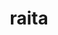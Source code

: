 ---
title: raita
draft: false
layout: recettes
type: entree
categories:
  - Tartinade
regime:
  - vegetarien
saison:
  - printemps
  - ete
cuisson: Non
temperature: Froid
plate: 100
check: Oui
checkAlwaysOk: false
ingredients:
  legumes:
    - title: Ail
      quantite: 20
      unit: gousse·s
    - title: Oignon
      quantite: 0.5
      unit: Kg
    - title: Concombre
      quantite: 3
      unit: Kg
  frais:
    - title: Yaourt brassé
      quantite: 6
      unit: Kg
  epices:
    - title: Poivre noir moulu
      quantite: 10
      unit: grammes
    - title: Sel
      quantite: 20
      unit: grammes
    - title: Cumin (graines)
      quantite: 100
      unit: grammes
    - title: Coriandre fraîche
      quantite: 1
      unit: bottes
preparation: >-
  \    
    
  Hâcher
   finement les oignons. Passer au presse ail les gousses. Et couper 
  grossièrement en petits dès les concombres. Saler, poivrer. Mélanger 

  dans 2 gros gastros.


  Faire griller à la poêle les graines de cumin (+ pour la version végane). Puis les passer au pilon. Verser dans les légumes.


  Ajouter au tout les yaourts et les feuilles de coriandre ciselées. Servir très frais.


  \
prepAlt: []
publishDate: 2025-06-02T18:02:00.000Z
---